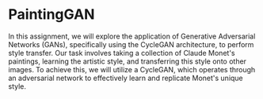 # PaintingGAN

In this assignment, we will explore the application of Generative Adversarial Networks (GANs), specifically using the CycleGAN architecture, to perform style transfer. Our task involves taking a collection of Claude Monet's paintings, learning the artistic style, and transferring this style onto other images. To achieve this, we will utilize a CycleGAN, which operates through an adversarial network to effectively learn and replicate Monet's unique style.
